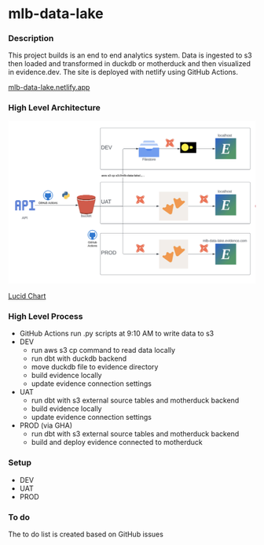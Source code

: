 # mlb-data-lake

### Description

This project builds is an end to end analytics system. Data is ingested to s3 then loaded and transformed in duckdb or motherduck and then visualized in evidence.dev. The site is deployed with netlify using GitHub Actions.

[mlb-data-lake.netlify.app](https://mlb-data-lake.netlify.app)

### High Level Architecture
![high level architecture](./images/high-level-architecture-diagram.png)

[Lucid Chart](https://lucid.app/lucidchart/64b88329-46d6-4283-b875-fea82e9b328a/edit?view_items=DHbh.MwD~tuD&invitationId=inv_aec05db6-afbd-4dc8-831b-353bb2e5a6ce)

### High Level Process

* GitHub Actions run .py scripts at 9:10 AM to write data to s3
* DEV
    * run aws s3 cp command to read data locally
    * run dbt with duckdb backend
    * move duckdb file to evidence directory
    * build evidence locally
    * update evidence connection settings
* UAT
    * run dbt with s3 external source tables and motherduck backend
    * build evidence locally
    * update evidence connection settings
* PROD (via GHA)
    * run dbt with s3 external source tables and motherduck backend
    * build and deploy evidence connected to motherduck

### Setup

* DEV
* UAT
* PROD

### To do

The to do list is created based on GitHub issues